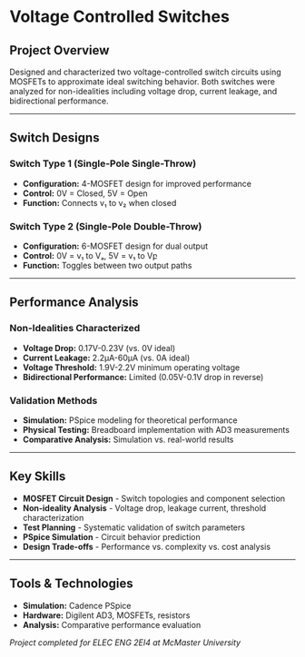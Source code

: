 # Voltage Controlled Switches 

## Project Overview
Designed and characterized two voltage-controlled switch circuits using MOSFETs to approximate ideal switching behavior. Both switches were analyzed for non-idealities including voltage drop, current leakage, and bidirectional performance.

---

## Switch Designs

### Switch Type 1 (Single-Pole Single-Throw)
- **Configuration:** 4-MOSFET design for improved performance
- **Control:** 0V = Closed, 5V = Open
- **Function:** Connects v₁ to v₂ when closed

### Switch Type 2 (Single-Pole Double-Throw)  
- **Configuration:** 6-MOSFET design for dual output
- **Control:** 0V = v₁ to Vₐ, 5V = v₁ to Vբ
- **Function:** Toggles between two output paths

---

## Performance Analysis

### Non-Idealities Characterized
- **Voltage Drop:** 0.17V-0.23V (vs. 0V ideal)
- **Current Leakage:** 2.2μA-60μA (vs. 0A ideal)  
- **Voltage Threshold:** 1.9V-2.2V minimum operating voltage
- **Bidirectional Performance:** Limited (0.05V-0.1V drop in reverse)

### Validation Methods
- **Simulation:** PSpice modeling for theoretical performance
- **Physical Testing:** Breadboard implementation with AD3 measurements
- **Comparative Analysis:** Simulation vs. real-world results

---

## Key Skills
- **MOSFET Circuit Design** - Switch topologies and component selection
- **Non-ideality Analysis** - Voltage drop, leakage current, threshold characterization  
- **Test Planning** - Systematic validation of switch parameters
- **PSpice Simulation** - Circuit behavior prediction
- **Design Trade-offs** - Performance vs. complexity vs. cost analysis

---

## Tools & Technologies
- **Simulation:** Cadence PSpice
- **Hardware:** Digilent AD3, MOSFETs, resistors
- **Analysis:** Comparative performance evaluation

*Project completed for ELEC ENG 2EI4 at McMaster University*
